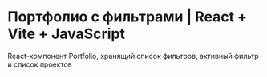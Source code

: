 # Портфолио с фильтрами | React + Vite + JavaScript

React-компонент Portfolio, хранящий список фильтров, активный фильтр и список проектов
